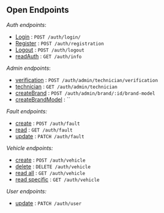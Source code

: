 ## Open Endpoints

*Auth endpoints*:

* [Login](auth/login.md) : `POST /auth/login/`
* [Register](auth/register.md) : `POST /auth/registration`
* [Logout](auth/logout.md) : `POST /auth/logout`
* [readAuth](auth/readAuth.md) : `GET /auth/info`

*Admin endpoints*:

* [verification](admin/verification.md) : `POST /auth/admin/technician/verification`
* [technician](admin/technician.md) : `GET /auth/admin/technician`
* [createBrand](admin/createBrand.md) : `POST /auth/admin/brand/:id/brand-model`
* [createBrandModel](admin/createBrandModel.md) : ``

*Fault endpoints:*
* [create](fault/create.md) : `POST /auth/fault`
* [read](fault/read.md) : `GET /auth/fault`
* [update](fault/update.md) : `PATCH /auth/fault`

*Vehicle endpoints:*
* [create](vehicle/create.md) : `POST /auth/vehicle`
* [delete](vehicle/delete.md) : `DELETE /auth/vehicle`
* [read all](vehicle/read.md) : `GET /auth/vehicle`
* [read specific](vehicle/readSpecific.md) : `GET /auth/vehicle`

*User endpoints:*

* [update](user/update.md) : `PATCH /auth/user`
